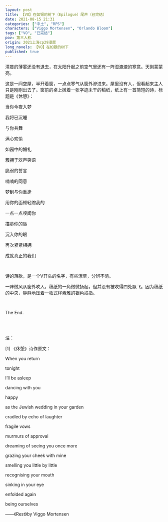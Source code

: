 ```yaml
---
layout: post
title: 【VO】在如银的树下（Epilogue）尾声（已完结）
date: 2021-08-15 21:31
categories: ["中土", "RPS"]
characters: ["Viggo Mortensen", "Orlando Bloom"]
tags: ["VO", "已完结"]
pov: 第三人称
origin: 2021上海cp29漫展
long_novels: 【VO】在如银的树下
published: true
---
```


清晨的薄雾还没有退去，在太阳升起之前空气里还有一阵湿漉漉的寒意。天刚蒙蒙亮。

这是一间空屋，半开着窗，一点点寒气从窗外渗进来。屋里没有人，但看起来主人只是刚刚出去了。窗前的桌上摊着一张字迹未干的稿纸，纸上有一首简短的诗，标题是《休憩》：

当你今夜入梦

我将已沉睡

与你共舞

满心欢愉

如园中的婚礼

簇拥于欢声笑语

脆弱的誓言

喃喃的同意

梦到与你重逢

用你的面颊轻蹭我的

一点一点嗅闻你

描摹你的唇

沉入你的眼

再次紧紧相拥

成就真正的我们

<br>

诗的落款，是一个V开头的名字，有些潦草，分辨不清。

一阵微风从窗外吹入，稿纸的一角微微扬起，但并没有被吹得四处飘飞。因为稿纸的中央，静静地压着一枚式样素雅的银色戒指。

<br>

The End.

<br><br>

注：

[1] 《休憩》诗作原文：

When you return

tonight

I’ll be asleep

dancing with you

happy

as the Jewish wedding in your garden

cradled by echo of laughter

fragile vows

murmurs of approval

dreaming of seeing you once more

grazing your cheek with mine

smelling you little by little

recognising your mouth

sinking in your eye

enfolded again

being ourselves

——《Rest》by Viggo Mortensen
